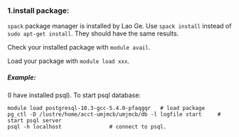 ### 1.install package:

`spack` package manager is installed by Lao Ge. Use `spack install` instead of `sudo apt-get install`. They should have the same results.

Check your installed package with `module avail`.

Load your package with `module load xxx`.

##### Example:

(I have installed psql). To start psql database:

```
module load postgresql-10.3-gcc-5.4.0-pfaqgqr   # load package
pg_ctl -D /lustre/home/acct-umjmcb/umjmcb/db -l logfile start     # start psql server
psql -h localhost				# connect to psql.
```

